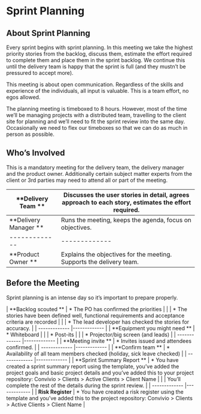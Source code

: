 # Sprint Planning

## About Sprint Planning

Every sprint begins with sprint planning. In this meeting we take the highest priority stories from the backlog, discuss them, estimate the effort required to complete them and place them in the sprint backlog. We continue this until the delivery team is happy that the sprint is full (and they mustn’t be pressured to accept more).

This meeting is about open communication. Regardless of the skills and experience of the individuals, all input is valuable. This is a team effort, no egos allowed.

The planning meeting is timeboxed to 8 hours. However, most of the time we’ll be managing projects with a distributed team, travelling to the client site for planning and we’ll need to fit the sprint review into the same day. Occasionally we need to flex our timeboxes so that we can do as much in person as possible.

## Who’s Involved

This is a mandatory meeting for the delivery team, the delivery manager and the product owner. Additionally certain subject matter experts from the client or 3rd parties may need to attend all or part of the meeting.

| **Delivery Team **     | Discusses the user stories in detail, agrees approach to each story, estimates the effort required. |
| -------------         | -------------                                                                                        |
| **Delivery Manager **  | Runs the meeting, keeps the agenda, focus on objectives.                                            |
| -------------         | -------------                                                                                        |
| **Product Owner **     | Explains the objectives for the meeting. Supports the delivery team.                                |

## Before the Meeting

Sprint planning is an intense day so it’s important to prepare properly.

| **Backlog scouted ** | * The PO has confirmed the priorities |
| | * The stories have been defined well, functional requirements and acceptance criteria are recorded |
| | * The lead developer has checked the stories for accuracy. |
| -------------         |------------- |
| **Equipment you might need ** | * Whiteboard |
| | * Post-its |
| | * Projector/big screen (and leads) |
| -------------         |------------- |
| **Meeting invite ** | * Invites issued and attendees confirmed. |
| -------------         |------------- |
| **Confirm team ** | * Availability of all team members checked (holiday, sick leave checked) |
| -------------         |------------- |
| **Sprint Summary Report ** | * You have created a sprint summary report using the template, you’ve added the project goals and basic project details and you’ve added this to your project repository: Convivio > Clients > Active Clients > Client Name |
| | You’ll complete the rest of the details during the sprint review. |
| -------------         |------------- |
| **Risk Register** | * You have created a risk register using the template and you’ve added this to the project repository: 
Convivio > Clients > Active Clients > Client Name |



